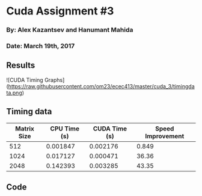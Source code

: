 # Cuda Assignment #3
### By: Alex Kazantsev and Hanumant Mahida
### Date: March 19th, 2017

## Results
![CUDA Timing Graphs]
(https://raw.githubusercontent.com/om23/ecec413/master/cuda_3/timingdata.png)


## Timing data
| Matrix Size | CPU Time (s)  | CUDA Time (s) | Speed Improvement | 
|-------------|-----------------|-----------|----------------------|
| 512 | 0.001847 | 0.002176 | 0.849 |
| 1024 | 0.017127 | 0.000471 | 36.36 |
| 2048 | 0.142393 | 0.003285 | 43.35 |


## Code



